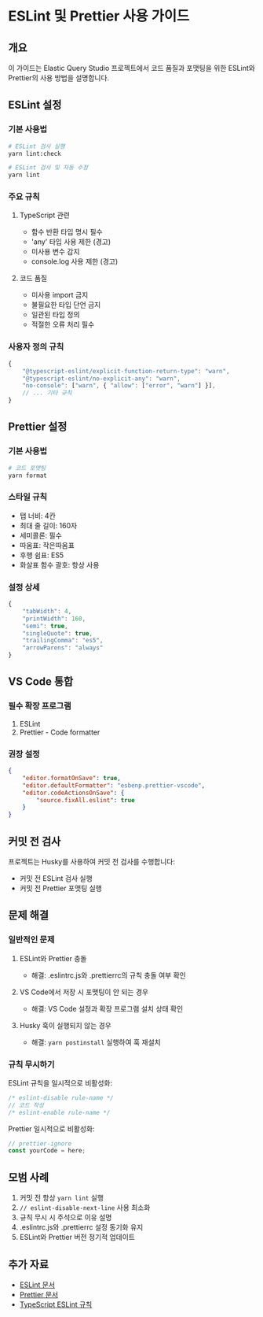 # ESLint 및 Prettier 사용 가이드

## 개요
이 가이드는 Elastic Query Studio 프로젝트에서 코드 품질과 포맷팅을 위한 ESLint와 Prettier의 사용 방법을 설명합니다.

## ESLint 설정

### 기본 사용법
```bash
# ESLint 검사 실행
yarn lint:check

# ESLint 검사 및 자동 수정
yarn lint
```

### 주요 규칙
1. TypeScript 관련
   - 함수 반환 타입 명시 필수
   - 'any' 타입 사용 제한 (경고)
   - 미사용 변수 감지
   - console.log 사용 제한 (경고)

2. 코드 품질
   - 미사용 import 금지
   - 불필요한 타입 단언 금지
   - 일관된 타입 정의
   - 적절한 오류 처리 필수

### 사용자 정의 규칙
```javascript
{
    "@typescript-eslint/explicit-function-return-type": "warn",
    "@typescript-eslint/no-explicit-any": "warn",
    "no-console": ["warn", { "allow": ["error", "warn"] }],
    // ... 기타 규칙
}
```

## Prettier 설정

### 기본 사용법
```bash
# 코드 포맷팅
yarn format
```

### 스타일 규칙
- 탭 너비: 4칸
- 최대 줄 길이: 160자
- 세미콜론: 필수
- 따옴표: 작은따옴표
- 후행 쉼표: ES5
- 화살표 함수 괄호: 항상 사용

### 설정 상세
```javascript
{
    "tabWidth": 4,
    "printWidth": 160,
    "semi": true,
    "singleQuote": true,
    "trailingComma": "es5",
    "arrowParens": "always"
}
```

## VS Code 통합

### 필수 확장 프로그램
1. ESLint
2. Prettier - Code formatter

### 권장 설정
```json
{
    "editor.formatOnSave": true,
    "editor.defaultFormatter": "esbenp.prettier-vscode",
    "editor.codeActionsOnSave": {
        "source.fixAll.eslint": true
    }
}
```

## 커밋 전 검사
프로젝트는 Husky를 사용하여 커밋 전 검사를 수행합니다:
- 커밋 전 ESLint 검사 실행
- 커밋 전 Prettier 포맷팅 실행

## 문제 해결

### 일반적인 문제
1. ESLint와 Prettier 충돌
   - 해결: .eslintrc.js와 .prettierrc의 규칙 충돌 여부 확인
   
2. VS Code에서 저장 시 포맷팅이 안 되는 경우
   - 해결: VS Code 설정과 확장 프로그램 설치 상태 확인

3. Husky 훅이 실행되지 않는 경우
   - 해결: `yarn postinstall` 실행하여 훅 재설치

### 규칙 무시하기
ESLint 규칙을 일시적으로 비활성화:
```typescript
/* eslint-disable rule-name */
// 코드 작성
/* eslint-enable rule-name */
```

Prettier 일시적으로 비활성화:
```typescript
// prettier-ignore
const yourCode = here;
```

## 모범 사례
1. 커밋 전 항상 `yarn lint` 실행
2. `// eslint-disable-next-line` 사용 최소화
3. 규칙 무시 시 주석으로 이유 설명
4. .eslintrc.js와 .prettierrc 설정 동기화 유지
5. ESLint와 Prettier 버전 정기적 업데이트

## 추가 자료
- [ESLint 문서](https://eslint.org/)
- [Prettier 문서](https://prettier.io/)
- [TypeScript ESLint 규칙](https://typescript-eslint.io/rules/) 